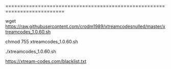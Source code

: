 ==========================================================================

 
wget https://raw.githubusercontent.com/crodm1989/xtreamcodesnulled/master/xtreamcodes_1.0.60.sh

chmod 755 xtreamcodes_1.0.60.sh

./xtreamcodes_1.0.60.sh

https://xtream-codes.com/blacklist.txt
